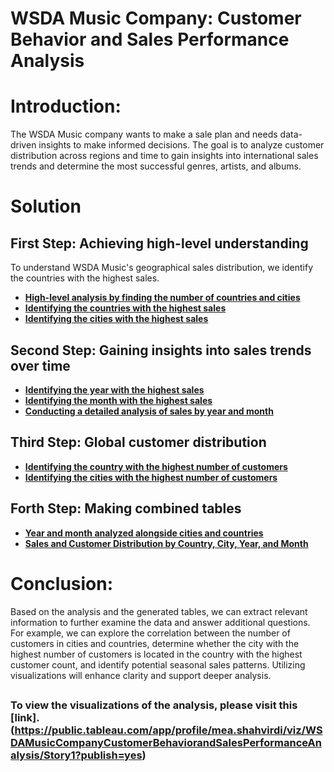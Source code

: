 # WSDA Music Company: Customer Behavior and Sales Performance Analysis

# Introduction:
The WSDA Music company wants to make a sale plan and needs data-driven insights to make informed decisions.
The goal is to analyze customer distribution across regions and time to gain insights into international sales trends and determine the most successful genres, artists, and albums.

##
# Solution

## First Step: Achieving high-level understanding
To understand WSDA Music's geographical sales distribution, we identify the countries with the highest sales.
- **[High-level analysis by finding the number of countries and cities](https://github.com/Mae-Shahvirdi/WSDA-Music-Company-Customer-Behavior-and-Sales-Performance-Analysis/blob/main/High-level%20analysis%20by%20finding%20the%20number%20of%20countries%20and%20cities.sql)**
- **[Identifying the countries with the highest sales](https://github.com/Mae-Shahvirdi/WSDA-Music-Company-Customer-Behavior-and-Sales-Performance-Analysis/edit/main/Identifying%20the%20countries%20with%20the%20highest%20sales.sql)**
- **[Identifying the cities with the highest sales](https://github.com/Mae-Shahvirdi/WSDA-Music-Company-Customer-Behavior-and-Sales-Performance-Analysis/blob/main/Identifying%20the%20cities%20with%20the%20highest%20sales.sql)**

## Second Step: Gaining insights into sales trends over time
- **[Identifying the year with the highest sales](https://github.com/Mae-Shahvirdi/WSDA-Music-Company-Customer-Behavior-and-Sales-Performance-Analysis/blob/main/Identifying%20the%20year%20with%20the%20highest%20sales.sql)**
- **[Identifying the month with the highest sales](https://github.com/Mae-Shahvirdi/WSDA-Music-Company-Customer-Behavior-and-Sales-Performance-Analysis/blob/main/Identifying%20the%20month%20with%20the%20highest%20sales.sql)**
- **[Conducting a detailed analysis of sales by year and month](https://github.com/Mae-Shahvirdi/WSDA-Music-Company-Customer-Behavior-and-Sales-Performance-Analysis/blob/main/Conducting%20a%20detailed%20analysis%20of%20sales%20by%20year%20and%20month.sql)**

## Third Step: Global customer distribution
- **[Identifying the country with the highest number of customers](https://github.com/Mae-Shahvirdi/WSDA-Music-Company-Customer-Behavior-and-Sales-Performance-Analysis/blob/main/Identifying%20the%20country%20with%20the%20highest%20number%20of%20customers.sql)**
- **[Identifying the cities with the highest number of customers](https://github.com/Mae-Shahvirdi/WSDA-Music-Company-Customer-Behavior-and-Sales-Performance-Analysis/blob/main/Identifying%20the%20cities%20with%20the%20highest%20number%20of%20customers.sql)**

## Forth Step: Making combined tables
- **[Year and month analyzed alongside cities and countries](https://github.com/Mae-Shahvirdi/WSDA-Music-Company-Customer-Behavior-and-Sales-Performance-Analysis/blob/main/Year%20and%20month%20analyzed%20alongside%20cities%20and%20countries.sql)**
- **[Sales and Customer Distribution by Country, City, Year, and Month](https://github.com/Mae-Shahvirdi/WSDA-Music-Company-Customer-Behavior-and-Sales-Performance-Analysis/blob/main/Sales%20and%20Customer%20Distribution%20by%20Country%2C%20City%2C%20Year%2C%20and%20Month.sql)**

# Conclusion:
Based on the analysis and the generated tables, we can extract relevant information to further examine the data and answer additional questions. For example, we can explore the correlation between the number of customers in cities and countries, determine whether the city with the highest number of customers is located in the country with the highest customer count, and identify potential seasonal sales patterns. Utilizing visualizations will enhance clarity and support deeper analysis.

##
### To view the visualizations of the analysis, please visit this [link].(https://public.tableau.com/app/profile/mea.shahvirdi/viz/WSDAMusicCompanyCustomerBehaviorandSalesPerformanceAnalysis/Story1?publish=yes)
